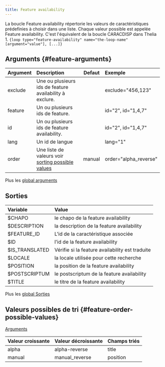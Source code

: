 ```yaml
---
title: Feature availability
---
```


La boucle Feature availability répertorie les valeurs de caractéristiques prédefinies à choisir dans une liste.
Chaque valeur possible est appelée Feature availability.
C'est l'équivalent de la boucle CARACDISP dans Thelia 1.
`{loop type="feature-availability" name="the-loop-name" [argument="value"], [...]}`

## Arguments {#feature-arguments}

| Argument | Description                                                                         | Defaut | Exemple               |
|----------|:------------------------------------------------------------------------------------|:------:|:----------------------|
| exclude  | Une ou plusieurs ids de feature availability à exclure.                             |        | exclude="456,123"     |
| feature  | Un ou plusieurs ids de feature.                                                     |        | id="2", id="1,4,7"    |
| id       | Un ou plusieurs ids de feature availability.                                        |        | id="2", id="1,4,7"    |
| lang     | Un id de langue                                                                     |        | lang="1"              |
| order    | Une liste de valeurs voir [sorting possible values](#feature-order-possible-values) | manual | order="alpha_reverse" |

Plus les [global arguments](./global_arguments)

## Sorties

| Variable       | Value                                           |
|:---------------|:------------------------------------------------|
| $CHAPO         | le chapo de la feature availability             |
| $DESCRIPTION   | la description de la feature availability       |
| $FEATURE_ID    | L'id de la caractéristique associée             |
| $ID            | l'id de la feature availability                 |
| $IS_TRANSLATED | Vérifie si la feature availability est traduite |
| $LOCALE        | la locale utilisée pour cette recherche         |
| $POSITION      | la position de la feature availability          |
| $POSTSCRIPTUM  | le postscriptum de la feature availability      |
| $TITLE         | le titre de la feature availability             |

Plus les [global Sorties](./global_Sorties)

## Valeurs possibles de tri {#feature-order-possible-values}
[Arguments](#feature-arguments)

| Valeur croissante | Valeur décroissante | Champs triés |
|-------------------|---------------------|:-------------|
| alpha             | alpha-reverse       | title        |
| manual            | manual_reverse      | position     |
